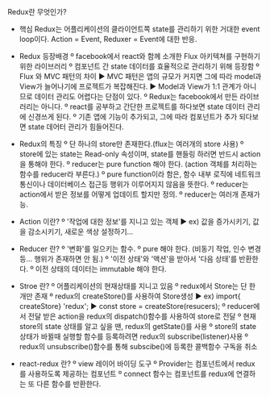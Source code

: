 Redux란 무엇인가?

- 핵심
	Redux는 어플리케이션의 클라이언트쪽 state를 관리하기 위한 거대한 event loop이다.
	Action = Event, Reduxer = Event에 대한 반응.

- Redux 등장배경
	º facebook에서 react와 함께 소개한 Flux 아키텍쳐를 구현하기 위한 라이브러리
	º 컴포넌트 간 state 데이터를 효율적으로 관리하기 위해 등장함
	º Flux 와 MVC 패턴의 차이
 		▶ MVC 패턴은 앱의 규모가 커지면 그에 따라 model과View가 늘어나기에 프로젝트가 복잡해진다.
		▶ Model과 View가 1:1 관계가 아니므로 데이터 관리도 어렵다는 단점이 있다.
	º Redux는 facebook에서 만든 라이브러리는 아니다.
	º react를 공부하고 간단한 프로젝트를 하다보면 state 데이터 관리에 신경쓰게 된다.
	º 기존 앱에 기능이 추가되고, 그에 따라 컴포넌트가 추가 되다보면 state 데어터 관리가 힘들어진다.

- Redux의 특징
	º 단 하나의 store만 존재한다.(flux는 여러개의 store 사용)
	º store에 있는 state는 Read-only 속성이며, state를 핸들링 하러면 반드시 action을 통해야 한다.
	º reducer는 pure function 해야 한다. (action 객체를 처리하는 함수를 reducer라 부른다.)
	º pure function이라 함은, 함수 내부 로직에 네트워크 통신이나 데이터베이스 접근등 행위가 이루어지지 않음을 뜻한다.
	º reducer는 action에서 받은 정보를 어떻게 업데이트 할지만 정의.
	º reducer는 여러개 존재가능.

- Action 이란?
	º '작업에 대한 정보'를 지니고 있는 객체
		▶ ex) 값을 증가시키기, 값을 감소시키기, 새로운 색상 설정하기...

- Reducer 란?
	º '변화'를 일으키는 함수.
	º pure 해야 한다. (비동기 작업, 인수 변경 등... 행위가 존재하면 안 됨.)
	º '이전 상태'와 '액션'을 받아서 '다음 상태'를 반환한다.
	º 이전 상태의 데이터는 immutable 해야 한다.

- Stroe 란?
	º 어플리케이션의 현재상태를 지니고 있음
	º redux에서 Store는 단 한개만 존재
	º redux의 createStore()를 사용하여 Store생성
		▶ ex) import{ createStore} 'redux';
		▶ const store = createStore(resucers);
	º reducer에서 전달 받은 action을 redux의 dispatch()함수를 사용하여 store로 전달
	º 현재 store의 state 상태를 알고 싶을 땐, redux의 getState()를 사용
	º store의 state 상태가 바뀔때 실행할 함수를 등록하려면 redux의 subscribe(listener)사용
	º redux의 unsubscribe()함수를 통해 subscibe()에 등록한 콜백함수 구독을 취소

- react-redux 란?
	º view 레이어 바이딩 도구
	º Provider는 컴포넌트에서 redux를 사용하도록 제공하는 컴포넌트
	º connect 함수는 컴포넌트를 redux에 연결하는 또 다른 함수를 반환한다.
